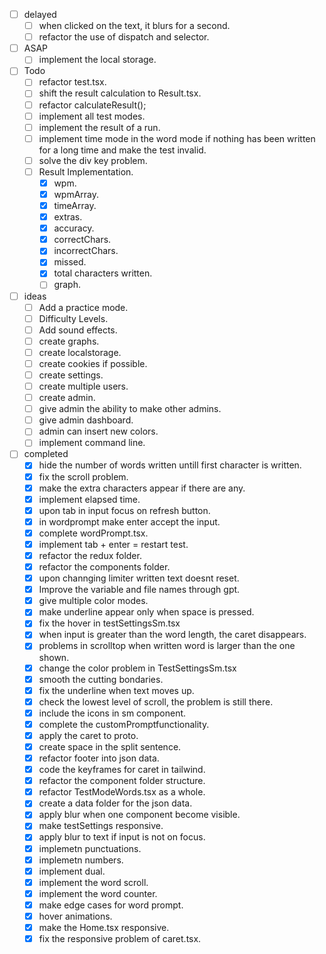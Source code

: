 - [ ] delayed
  - [ ] when clicked on the text, it blurs for a second.
  - [ ] refactor the use of dispatch and selector.

- [ ] ASAP
  - [ ] implement the local storage.

- [ ] Todo
  - [ ] refactor test.tsx.
  - [ ] shift the result calculation to Result.tsx.
  - [ ] refactor calculateResult();
  - [ ] implement all test modes.
  - [ ] implement the result of a run.
  - [ ] implement time mode in the word mode if nothing has been written for a long time and make the test invalid.
  - [ ] solve the div key problem.
  - [ ] Result Implementation.
    - [x] wpm.
    - [x] wpmArray.
    - [x] timeArray.
    - [x] extras.
    - [x] accuracy.
    - [x] correctChars.
    - [x] incorrectChars.
    - [x] missed.
    - [x] total characters written.
    - [ ] graph.

- [ ] ideas
  - [ ] Add a practice mode.
  - [ ] Difficulty Levels.
  - [ ] Add sound effects.
  - [ ] create graphs.
  - [ ] create localstorage.
  - [ ] create cookies if possible.
  - [ ] create settings.
  - [ ] create multiple users.
  - [ ] create admin.
  - [ ] give admin the ability to make other admins.
  - [ ] give admin dashboard.
  - [ ] admin can insert new colors.
  - [ ] implement command line.

- [ ] completed
  - [x] hide the number of words written untill first character is written.
  - [x] fix the scroll problem.
  - [x] make the extra characters appear if there are any.
  - [x] implement elapsed time.
  - [x] upon tab in input focus on refresh button.
  - [x] in wordprompt make enter accept the input.
  - [x] complete wordPrompt.tsx.
  - [x] implement tab + enter = restart test.
  - [x] refactor the redux folder.
  - [x] refactor the components folder.
  - [x] upon channging limiter written text doesnt reset.
  - [x] Improve the variable and file names through gpt.
  - [x] give multiple color modes.
  - [x] make underline appear only when space is pressed.
  - [x] fix the hover in testSettingsSm.tsx
  - [x] when input is greater than the word length, the caret disappears.
  - [x] problems in scrolltop when written word is larger than the one shown.
  - [x] change the color problem in TestSettingsSm.tsx
  - [x] smooth the cutting bondaries.
  - [x] fix the underline when text moves up.
  - [x] check the lowest level of scroll, the problem is still there.
  - [x] include the icons in sm component.
  - [x] complete the customPromptfunctionality.
  - [x] apply the caret to proto.
  - [x] create space in the split sentence.
  - [x] refactor footer into json data.
  - [x] code the keyframes for caret in tailwind.
  - [x] refactor the component folder structure.
  - [x] refactor TestModeWords.tsx as a whole.
  - [x] create a data folder for the json data.
  - [x] apply blur when one component become visible.
  - [x] make testSettings responsive.
  - [x] apply blur to text if input is not on focus.
  - [x] implemetn punctuations.
  - [x] implemetn numbers.
  - [x] implement dual.
  - [x] implement the word scroll.
  - [x] implement the word counter.
  - [x] make edge cases for word prompt.
  - [x] hover animations.
  - [x] make the Home.tsx responsive.
  - [x] fix the responsive problem of caret.tsx.
